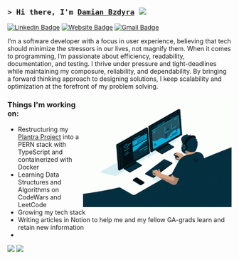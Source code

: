 ### <samp>&gt; Hi there, I'm <a href="https://damian-bzdyra.netlify.app" target="_blank">Damian Bzdyra</a> <img src="https://media.giphy.com/media/hvRJCLFzcasrR4ia7z/giphy.gif" width="25"> </samp>

[![Linkedin Badge](https://img.shields.io/badge/-LinkedIn-0e76a8?style=flat-square&logo=Linkedin&logoColor=white)](https://linkedin.com/in/dabyzness)
[![Website Badge](https://img.shields.io/badge/Website-3b5998?style=flat-square&logo=google-chrome&logoColor=white)](https://damian-bzdyra.netlify.app)
[![Gmail Badge](https://img.shields.io/badge/Gmail-D14836?style=flat-square&logo=gmail&logoColor=white)](mailto:bzdyrad@gmail.com)

I’m a software developer with a focus in user experience, believing that tech should minimize the stressors in our lives, not magnify them. When it comes to programming, I’m passionate about efficiency, readability, documentation, and testing. I thrive under pressure and tight-deadlines while maintaining my composure, reliability, and dependability. By bringing a forward thinking approach to designing solutions, I keep scalability and optimization at the forefront of my problem solving.

<img align="right" alt="GIF" src="./assets/coding.gif" width="auto" height="250" />

### **Things I'm working on**:

- Restructuring my [Plantra Project](https://github.com/dabyzness/plantra) into a PERN stack with TypeScript and containerized with Docker
- Learning Data Structures and Algorithms on CodeWars and LeetCode
- Growing my tech stack
- Writing articles in Notion to help me and my fellow GA-grads learn and retain new information
-

<p>
  <img height="180em" src="https://github-readme-stats.vercel.app/api?username=dabyzness&show_icons=true&hide_border=true&&count_private=true&include_all_commits=true" />
  <img height="180em" src="https://github-readme-stats.vercel.app/api/top-langs/?username=dabyzness&exclude_repo=KNN-Image-Classification&show_icons=true&hide_border=true&layout=compact&langs_count=8"/>
</p>
